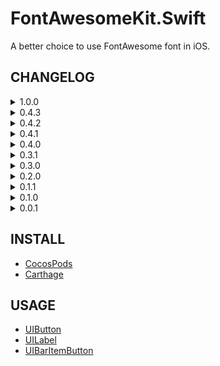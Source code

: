 # FontAwesomeKit.Swift

A better choice to use FontAwesome font in iOS.

## CHANGELOG

<details>
  <summary>1.0.0</summary>
	<ol>
	  <li>Update to use shorter type name</li>
	  <li>Support carthage now.</li>
	</ol>
</details>

<details>
  <summary>0.4.3</summary>
	<ol>
	  <li>Fix #7 Getting Deprecation Warning</li>
	</ol>
</details>

<details>
  <summary>0.4.2</summary>
	<ol>
	  <li>Fixed an error when load font</li>
	</ol>
</details>

<details>
  <summary>0.4.1</summary>
	<ol>
	  <li>Documented</li>
	</ol>
</details>

<details>
  <summary>0.4.0</summary>
	<ol>
	  <li>Fixed #6 Swift 4 issue.</li>
	  <li>Fixed to make unwrap safely.</li>
	  <li>Update to fixed a error when pod lib lilnt.</li>
	</ol>
</details>

<details>
  <summary>0.3.1</summary>
	<ol>
	  <li>Update FontAwesome.otf to <b>4.7.0</b>, add new 41 types.</li>
	</ol>
</details>

<details>
  <summary>0.3.0</summary>
	<ol>
	  <li>Support more state for <code>FontAwesomeButton</code>.</li>
	</ol>
</details>

<details>
  <summary>0.2.0</summary>
	<ol>
	  <li>Support storyboard now</li>
	</ol>
</details>

<details>
  <summary>0.1.1</summary>
	<ol>
	  <li>Fix typo</li>
	</ol>
</details>

<details>
  <summary>0.1.0</summary>
	<ol>
	  <li>Update fontAwesome font to 4.6.3</li>
	  <li>Add example</li>
	</ol>
</details>

<details>
  <summary>0.0.1</summary>
  <ol> 
  	<li>Add FontAwesomeKit.Swift</li>
  </ol>
</details>

## INSTALL
- [CocosPods](install/cocospods.md)
- [Carthage](install/carthage.md)

## USAGE
- [UIButton](usage/UIButton.md)
- [UILabel](usage/UILabel.md)
- [UIBarItemButton](usage/UIBarItemButton.md)



